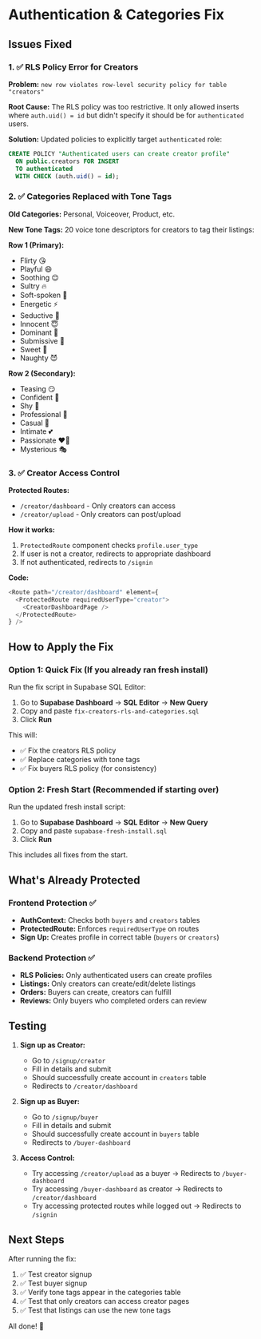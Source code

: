 # Authentication & Categories Fix

## Issues Fixed

### 1. ✅ RLS Policy Error for Creators
**Problem:** `new row violates row-level security policy for table "creators"`

**Root Cause:** The RLS policy was too restrictive. It only allowed inserts where `auth.uid() = id` but didn't specify it should be for `authenticated` users.

**Solution:** Updated policies to explicitly target `authenticated` role:
```sql
CREATE POLICY "Authenticated users can create creator profile"
  ON public.creators FOR INSERT
  TO authenticated
  WITH CHECK (auth.uid() = id);
```

### 2. ✅ Categories Replaced with Tone Tags
**Old Categories:** Personal, Voiceover, Product, etc.

**New Tone Tags:** 20 voice tone descriptors for creators to tag their listings:

**Row 1 (Primary):**
- Flirty 😘
- Playful 😄
- Soothing 😌
- Sultry 🔥
- Soft-spoken 🤫
- Energetic ⚡
- Seductive 💋
- Innocent 😇
- Dominant 👑
- Submissive 🙇
- Sweet 🍬
- Naughty 😈

**Row 2 (Secondary):**
- Teasing 😏
- Confident 💪
- Shy 🙈
- Professional 💼
- Casual 👕
- Intimate 💕
- Passionate ❤️‍🔥
- Mysterious 🎭

### 3. ✅ Creator Access Control
**Protected Routes:**
- `/creator/dashboard` - Only creators can access
- `/creator/upload` - Only creators can post/upload

**How it works:**
1. `ProtectedRoute` component checks `profile.user_type`
2. If user is not a creator, redirects to appropriate dashboard
3. If not authenticated, redirects to `/signin`

**Code:**
```typescript
<Route path="/creator/dashboard" element={
  <ProtectedRoute requiredUserType="creator">
    <CreatorDashboardPage />
  </ProtectedRoute>
} />
```

## How to Apply the Fix

### Option 1: Quick Fix (If you already ran fresh install)
Run the fix script in Supabase SQL Editor:

1. Go to **Supabase Dashboard** → **SQL Editor** → **New Query**
2. Copy and paste `fix-creators-rls-and-categories.sql`
3. Click **Run**

This will:
- ✅ Fix the creators RLS policy
- ✅ Replace categories with tone tags
- ✅ Fix buyers RLS policy (for consistency)

### Option 2: Fresh Start (Recommended if starting over)
Run the updated fresh install script:

1. Go to **Supabase Dashboard** → **SQL Editor** → **New Query**
2. Copy and paste `supabase-fresh-install.sql`
3. Click **Run**

This includes all fixes from the start.

## What's Already Protected

### Frontend Protection ✅
- **AuthContext:** Checks both `buyers` and `creators` tables
- **ProtectedRoute:** Enforces `requiredUserType` on routes
- **Sign Up:** Creates profile in correct table (`buyers` or `creators`)

### Backend Protection ✅
- **RLS Policies:** Only authenticated users can create profiles
- **Listings:** Only creators can create/edit/delete listings
- **Orders:** Buyers can create, creators can fulfill
- **Reviews:** Only buyers who completed orders can review

## Testing

1. **Sign up as Creator:**
   - Go to `/signup/creator`
   - Fill in details and submit
   - Should successfully create account in `creators` table
   - Redirects to `/creator/dashboard`

2. **Sign up as Buyer:**
   - Go to `/signup/buyer`
   - Fill in details and submit
   - Should successfully create account in `buyers` table
   - Redirects to `/buyer-dashboard`

3. **Access Control:**
   - Try accessing `/creator/upload` as a buyer → Redirects to `/buyer-dashboard`
   - Try accessing `/buyer-dashboard` as creator → Redirects to `/creator/dashboard`
   - Try accessing protected routes while logged out → Redirects to `/signin`

## Next Steps

After running the fix:
1. ✅ Test creator signup
2. ✅ Test buyer signup
3. ✅ Verify tone tags appear in the categories table
4. ✅ Test that only creators can access creator pages
5. ✅ Test that listings can use the new tone tags

All done! 🎉

